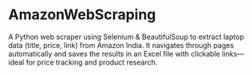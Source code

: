 # AmazonWebScraping
A Python web scraper using Selenium &amp; BeautifulSoup to extract laptop data (title, price, link) from Amazon India. It navigates through pages automatically and saves the results in an Excel file with clickable links—ideal for price tracking and product research.
